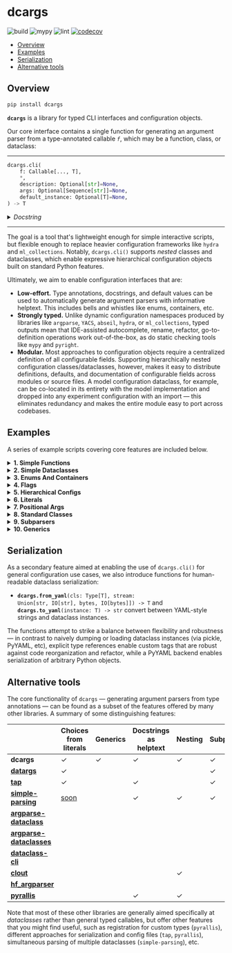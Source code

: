 # dcargs

![build](https://github.com/brentyi/dcargs/workflows/build/badge.svg)
![mypy](https://github.com/brentyi/dcargs/workflows/mypy/badge.svg?branch=master)
![lint](https://github.com/brentyi/dcargs/workflows/lint/badge.svg)
[![codecov](https://codecov.io/gh/brentyi/dcargs/branch/master/graph/badge.svg)](https://codecov.io/gh/brentyi/dcargs)

<!-- vim-markdown-toc GFM -->

* [Overview](#overview)
* [Examples](#examples)
* [Serialization](#serialization)
* [Alternative tools](#alternative-tools)

<!-- vim-markdown-toc -->

## Overview

```bash
pip install dcargs
```

**`dcargs`** is a library for typed CLI interfaces and configuration objects.

Our core interface contains a single function for generating an argument parser
from a type-annotated callable _`f`_, which may be a function, class, or
dataclass:

---

```python
dcargs.cli(
    f: Callable[..., T],
    *,
    description: Optional[str]=None,
    args: Optional[Sequence[str]]=None,
    default_instance: Optional[T]=None,
) -> T
```

<details>
<summary><em>Docstring</em></summary>

<!-- prettier-ignore-start -->
<pre><code>Call `f(...)`, with arguments populated from an automatically generated CLI
interface.

`f` should have type-annotated inputs, and can be a function, class, or dataclass.
Note that if `f` is a class, `dcargs.cli()` returns an instance.

The parser is generated by populating helptext from docstrings and types from
annotations; a broad range of core type annotations are supported...
    - Types natively accepted by `argparse`: str, int, float, pathlib.Path, etc.
    - Default values for optional parameters.
    - Booleans, which are automatically converted to flags when provided a default
      value.
    - Enums (via `enum.Enum`).
    - Various container types. Some examples:
      - `typing.ClassVar`.
      - `typing.Optional`.
      - `typing.Literal`.
      - `typing.Sequence`.
      - `typing.List`.
      - `typing.Tuple`, such as `typing.Tuple[T1, T2, T3]` or
        `typing.Tuple[T, ...]`.
      - `typing.Set`.
      - `typing.Final` and `typing.Annotated`.
      - Nested combinations of the above: `Optional[Literal[T]]`,
        `Final[Optional[Sequence[T]]]`, etc.
    - Nested dataclasses.
      - Simple nesting.
      - Unions over nested dataclasses (subparsers).
      - Optional unions over nested dataclasses (optional subparsers).
    - Generic dataclasses (including nested generics).

Args:
    f: Callable.

Keyword Args:
    description: Description text for the parser, displayed when the --help flag is
        passed in. If not specified, `f`'s docstring is used. Mirrors argument
        from `argparse.ArgumentParser()`.
    args: If set, parse arguments from a sequence of strings instead of the
        commandline. Mirrors argument from `argparse.ArgumentParser.parse_args()`.
    default_instance: An instance of `T` to use for default values; only supported
        if `T` is a dataclass type. Helpful for merging CLI arguments with values loaded
        from elsewhere. (for example, a config object loaded from a yaml file)

Returns:
    The output of `f(...)`.</code></pre>
<!-- prettier-ignore-end -->

</details>

---

The goal is a tool that's lightweight enough for simple interactive scripts, but
flexible enough to replace heavier configuration frameworks like `hydra` and
`ml_collections`. Notably, `dcargs.cli()` supports _nested_ classes and
dataclasses, which enable expressive hierarchical configuration objects built on
standard Python features.

Ultimately, we aim to enable configuration interfaces that are:

- **Low-effort.** Type annotations, docstrings, and default values can be used
  to automatically generate argument parsers with informative helptext. This
  includes bells and whistles like enums, containers, etc.
- **Strongly typed.** Unlike dynamic configuration namespaces produced by
  libraries like `argparse`, `YACS`, `abseil`, `hydra`, or `ml_collections`,
  typed outputs mean that IDE-assisted autocomplete, rename, refactor,
  go-to-definition operations work out-of-the-box, as do static checking tools
  like `mypy` and `pyright`.
- **Modular.** Most approaches to configuration objects require a centralized
  definition of all configurable fields. Supporting hierarchically nested
  configuration classes/dataclasses, however, makes it easy to distribute
  definitions, defaults, and documentation of configurable fields across modules
  or source files. A model configuration dataclass, for example, can be
  co-located in its entirety with the model implementation and dropped into any
  experiment configuration with an import — this eliminates redundancy and makes
  the entire module easy to port across codebases.

## Examples

A series of example scripts covering core features are included below.

<!-- START EXAMPLES -->
<details>
<summary>
<strong>1. Simple Functions</strong>
</summary>

[examples/01_simple_functions.py](examples/01_simple_functions.py)

<table><tr><td>

```python
"""CLI generation example from a simple annotated function. `dcargs.cli()` will call
`main()`, with arguments populated from the CLI."""

import dcargs


def main(
    field1: str,
    field2: int = 3,
    flag: bool = False,
) -> None:
    """Function, whose arguments will be populated from a CLI interface.

    Args:
        field1: A string field.
        field2: A numeric field, with a default value.
        flag: A boolean flag.
    """
    print(field1, field2, flag)


if __name__ == "__main__":
    dcargs.cli(main)
```

---

```console
$ python examples/01_simple_functions.py --help
```

```
usage: 01_simple_functions.py [-h] --field1 STR [--field2 INT] [--flag]

Function, whose arguments will be populated from a CLI interface.

required arguments:
  --field1 STR  A string field.

optional arguments:
  -h, --help    show this help message and exit
  --field2 INT  A numeric field, with a default value. (default: 3)
  --flag        A boolean flag.
```

</td></tr></table>
</details>

<details>
<summary>
<strong>2. Simple Dataclasses</strong>
</summary>

[examples/02_simple_dataclasses.py](examples/02_simple_dataclasses.py)

<table><tr><td>

```python
"""Example using dcargs.cli() to instantiate a dataclass."""

import dataclasses

import dcargs


@dataclasses.dataclass
class Args:
    """Description.
    This should show up in the helptext!"""

    field1: str  # A string field.
    field2: int = 3  # A numeric field, with a default value.
    flag: bool = False  # A boolean flag.


if __name__ == "__main__":
    args = dcargs.cli(Args)
    print(args)
    print()
    print(dcargs.to_yaml(args))
```

---

```console
$ python examples/02_simple_dataclasses.py --help
```

```
usage: 02_simple_dataclasses.py [-h] --field1 STR [--field2 INT] [--flag]

Description.
This should show up in the helptext!

required arguments:
  --field1 STR  A string field.

optional arguments:
  -h, --help    show this help message and exit
  --field2 INT  A numeric field, with a default value. (default: 3)
  --flag        A boolean flag.
```

</td></tr></table>
</details>

<details>
<summary>
<strong>3. Enums And Containers</strong>
</summary>

[examples/03_enums_and_containers.py](examples/03_enums_and_containers.py)

<table><tr><td>

```python
"""Examples of more advanced type annotations: enums and containers types.

For collections, we only showcase Tuple here, but List, Sequence, Set, etc are all
supported as well."""

import dataclasses
import enum
import pathlib
from typing import Optional, Tuple

import dcargs


class OptimizerType(enum.Enum):
    ADAM = enum.auto()
    SGD = enum.auto()


@dataclasses.dataclass(frozen=True)
class TrainConfig:
    # Example of a variable-length tuple:
    dataset_sources: Tuple[pathlib.Path, ...]
    """Paths to load training data from. This can be multiple!"""

    # Fixed-length tupels are also okay:
    image_dimensions: Tuple[int, int]
    """Height and width of some image data."""

    # Enums are handled seamlessly.
    optimizer_type: OptimizerType
    """Gradient-based optimizer to use."""

    # We can also explicitly mark arguments as optional.
    checkpoint_interval: Optional[int]
    """Interval to save checkpoints at."""


if __name__ == "__main__":
    config = dcargs.cli(TrainConfig)
    print(config)
```

---

```console
$ python examples/03_enums_and_containers.py --help
```

```
usage: 03_enums_and_containers.py [-h] --dataset-sources PATH [PATH ...]
                                  --image-dimensions INT INT --optimizer-type
                                  {ADAM,SGD} [--checkpoint-interval INT]

required arguments:
  --dataset-sources PATH [PATH ...]
                        Paths to load training data from. This can be multiple!
  --image-dimensions INT INT
                        Height and width of some image data.
  --optimizer-type {ADAM,SGD}
                        Gradient-based optimizer to use.

optional arguments:
  -h, --help            show this help message and exit
  --checkpoint-interval INT
                        Interval to save checkpoints at. (default: None)
```

</td></tr></table>
</details>

<details>
<summary>
<strong>4. Flags</strong>
</summary>

[examples/04_flags.py](examples/04_flags.py)

<table><tr><td>

```python
"""Example of how booleans are handled and automatically converted to flags."""

import dataclasses
from typing import Optional

import dcargs


@dataclasses.dataclass
class Args:
    # Boolean. This expects an explicit "True" or "False".
    boolean: bool

    # Optional boolean. Same as above, but can be omitted.
    optional_boolean: Optional[bool]

    # Pass --flag-a in to set this value to True.
    flag_a: bool = False

    # Pass --no-flag-b in to set this value to False.
    flag_b: bool = True


if __name__ == "__main__":
    args = dcargs.cli(Args)
    print(args)
    print()
    print(dcargs.to_yaml(args))
```

---

```console
$ python examples/04_flags.py --help
```

```
usage: 04_flags.py [-h] --boolean {True,False}
                   [--optional-boolean {True,False}] [--flag-a] [--no-flag-b]

required arguments:
  --boolean {True,False}
                        Boolean. This expects an explicit "True" or "False".

optional arguments:
  -h, --help            show this help message and exit
  --optional-boolean {True,False}
                        Optional boolean. Same as above, but can be omitted. (default: None)
  --flag-a              Pass --flag-a in to set this value to True.
  --no-flag-b           Pass --no-flag-b in to set this value to False.
```

</td></tr></table>
</details>

<details>
<summary>
<strong>5. Hierarchical Configs</strong>
</summary>

[examples/05_hierarchical_configs.py](examples/05_hierarchical_configs.py)

<table><tr><td>

```python
"""An example of how we can create hierarchical configuration interfaces by nesting
dataclasses."""

import dataclasses
import enum
import pathlib

import dcargs


class OptimizerType(enum.Enum):
    ADAM = enum.auto()
    SGD = enum.auto()


@dataclasses.dataclass(frozen=True)
class OptimizerConfig:
    # Gradient-based optimizer to use.
    algorithm: OptimizerType = OptimizerType.ADAM

    # Learning rate to use.
    learning_rate: float = 3e-4

    # Coefficient for L2 regularization.
    weight_decay: float = 1e-2


@dataclasses.dataclass(frozen=True)
class ExperimentConfig:
    # Various configurable options for our optimizer.
    optimizer: OptimizerConfig

    # Batch size.
    batch_size: int = 32

    # Total number of training steps.
    train_steps: int = 100_000

    # Random seed. This is helpful for making sure that our experiments are all
    # reproducible!
    seed: int = 0


def train(
    out_dir: pathlib.Path,
    /,
    config: ExperimentConfig,
    restore_checkpoint: bool = False,
    checkpoint_interval: int = 1000,
) -> None:
    """Train a model.

    Args:
        out_dir: Where to save logs and checkpoints.
        config: Experiment configuration.
        restore_checkpoint: Set to restore an existing checkpoint.
        checkpoint_interval: Training steps between each checkpoint save.
    """
    print(out_dir)
    print("---")
    print(dcargs.to_yaml(config))
    print("---")
    print(restore_checkpoint)
    print(checkpoint_interval)


if __name__ == "__main__":
    dcargs.cli(train)
```

---

```console
$ python examples/05_hierarchical_configs.py --help
```

```
usage: 05_hierarchical_configs.py [-h]
                                  [--config.optimizer.algorithm {ADAM,SGD}]
                                  [--config.optimizer.learning-rate FLOAT]
                                  [--config.optimizer.weight-decay FLOAT]
                                  [--config.batch-size INT]
                                  [--config.train-steps INT]
                                  [--config.seed INT] [--restore-checkpoint]
                                  [--checkpoint-interval INT]
                                  OUT_DIR

Train a model.

positional arguments:
  OUT_DIR               Where to save logs and checkpoints.

optional arguments:
  -h, --help            show this help message and exit
  --restore-checkpoint  Set to restore an existing checkpoint.
  --checkpoint-interval INT
                        Training steps between each checkpoint save. (default: 1000)

optional config.optimizer arguments:
  Various configurable options for our optimizer.

  --config.optimizer.algorithm {ADAM,SGD}
                        Gradient-based optimizer to use. (default: ADAM)
  --config.optimizer.learning-rate FLOAT
                        Learning rate to use. (default: 0.0003)
  --config.optimizer.weight-decay FLOAT
                        Coefficient for L2 regularization. (default: 0.01)

optional config arguments:
  Experiment configuration.

  --config.batch-size INT
                        Batch size. (default: 32)
  --config.train-steps INT
                        Total number of training steps. (default: 100000)
  --config.seed INT     Random seed. This is helpful for making sure that our experiments are all
                        reproducible! (default: 0)
```

</td></tr></table>
</details>

<details>
<summary>
<strong>6. Literals</strong>
</summary>

[examples/06_literals.py](examples/06_literals.py)

<table><tr><td>

```python
"""typing.Literal[] can be used to specify accepted input choices."""

import dataclasses
import enum
from typing import Literal

import dcargs


class Color(enum.Enum):
    RED = enum.auto()
    GREEN = enum.auto()
    BLUE = enum.auto()


@dataclasses.dataclass(frozen=True)
class Args:
    enum: Color
    restricted_enum: Literal[Color.RED, Color.GREEN]

    integer: Literal[0, 1, 2, 3]
    string: Literal["red", "green"]

    restricted_enum_with_default: Literal[Color.RED, Color.GREEN] = Color.GREEN
    integer_with_default: Literal[0, 1, 2, 3] = 3
    string_with_Default: Literal["red", "green"] = "red"


if __name__ == "__main__":
    args = dcargs.cli(Args)
    print(args)
    print()
    print(dcargs.to_yaml(args))
```

---

```console
$ python examples/06_literals.py --help
```

```
usage: 06_literals.py [-h] --enum {RED,GREEN,BLUE} --restricted-enum
                      {RED,GREEN} --integer {0,1,2,3} --string {red,green}
                      [--restricted-enum-with-default {RED,GREEN}]
                      [--integer-with-default {0,1,2,3}]
                      [--string-with-Default {red,green}]

required arguments:
  --enum {RED,GREEN,BLUE}
  --restricted-enum {RED,GREEN}
  --integer {0,1,2,3}
  --string {red,green}

optional arguments:
  -h, --help            show this help message and exit
  --restricted-enum-with-default {RED,GREEN}
                        (default: GREEN)
  --integer-with-default {0,1,2,3}
                        (default: 3)
  --string-with-Default {red,green}
                        (default: red)
```

</td></tr></table>
</details>

<details>
<summary>
<strong>7. Positional Args</strong>
</summary>

[examples/07_positional_args.py](examples/07_positional_args.py)

<table><tr><td>

```python
"""Positional-only arguments in functions are converted to positional CLI arguments."""

from __future__ import annotations

import dataclasses
import enum
import pathlib
from typing import Tuple

import dcargs


def main(
    source: pathlib.Path,
    dest: pathlib.Path,
    /,  # Mark the end of positional arguments.
    optimizer: OptimizerConfig,
    force: bool = False,
    verbose: bool = False,
    background_rgb: Tuple[float, float, float] = (1.0, 0.0, 0.0),
) -> None:
    """Command-line interface defined using a function signature. Note that this
    docstring is parsed to generate helptext.

    Args:
        source: Source path.
        dest: Destination path.
        optimizer: Configuration for our optimizer object.
        force: Do not prompt before overwriting.
        verbose: Explain what is being done.
        background_rgb: Background color. Red by default.
    """
    print(
        f"{source.absolute()=}"
        "\n"
        f"{dest.absolute()=}"
        "\n"
        f"{optimizer=}"
        "\n"
        f"{force=}"
        "\n"
        f"{verbose=}"
        "\n"
        f"{background_rgb=}"
    )


class OptimizerType(enum.Enum):
    ADAM = enum.auto()
    SGD = enum.auto()


@dataclasses.dataclass(frozen=True)
class OptimizerConfig:
    algorithm: OptimizerType = OptimizerType.ADAM
    """Gradient-based optimizer to use."""

    learning_rate: float = 3e-4
    """Learning rate to use."""

    weight_decay: float = 1e-2
    """Coefficient for L2 regularization."""


if __name__ == "__main__":
    dcargs.cli(main)
```

---

```console
$ python examples/07_positional_args.py --help
```

```
usage: 07_positional_args.py [-h] [--optimizer.algorithm {ADAM,SGD}]
                             [--optimizer.learning-rate FLOAT]
                             [--optimizer.weight-decay FLOAT] [--force]
                             [--verbose] [--background-rgb FLOAT FLOAT FLOAT]
                             SOURCE DEST

Command-line interface defined using a function signature. Note that this
docstring is parsed to generate helptext.

positional arguments:
  SOURCE                Source path.
  DEST                  Destination path.

optional arguments:
  -h, --help            show this help message and exit
  --force               Do not prompt before overwriting.
  --verbose             Explain what is being done.
  --background-rgb FLOAT FLOAT FLOAT
                        Background color. Red by default. (default: 1.0 0.0 0.0)

optional optimizer arguments:
  Configuration for our optimizer object.

  --optimizer.algorithm {ADAM,SGD}
                        Gradient-based optimizer to use. (default: ADAM)
  --optimizer.learning-rate FLOAT
                        Learning rate to use. (default: 0.0003)
  --optimizer.weight-decay FLOAT
                        Coefficient for L2 regularization. (default: 0.01)
```

</td></tr></table>
</details>

<details>
<summary>
<strong>8. Standard Classes</strong>
</summary>

[examples/08_standard_classes.py](examples/08_standard_classes.py)

<table><tr><td>

```python
"""In addition to functions and dataclasses, we can also generate CLIs from (the
constructors of) standard Python classes."""

import dcargs


class Args:
    def __init__(
        self,
        field1: str,
        field2: int,
        flag: bool = False,
    ):
        """Arguments.

        Args:
            field1: A string field.
            field2: A numeric field.
            flag: A boolean flag.
        """
        self.data = [field1, field2, flag]


if __name__ == "__main__":
    args = dcargs.cli(Args)
    print(args.data)
```

---

```console
$ python examples/08_standard_classes.py --help
```

```
usage: 08_standard_classes.py [-h] --field1 STR --field2 INT [--flag]

required arguments:
  --field1 STR  Arguments.

                Args:
                    field1: A string field.
                    field2: A numeric field.
                    flag: A boolean flag.
  --field2 INT  Arguments.

                Args:
                    field1: A string field.
                    field2: A numeric field.
                    flag: A boolean flag.

optional arguments:
  -h, --help    show this help message and exit
  --flag        Arguments.

                Args:
                    field1: A string field.
                    field2: A numeric field.
                    flag: A boolean flag.
```

</td></tr></table>
</details>

<details>
<summary>
<strong>9. Subparsers</strong>
</summary>

[examples/09_subparsers.py](examples/09_subparsers.py)

<table><tr><td>

```python
"""Unions over nested types (classes or dataclasses) will result in subparsers."""

from __future__ import annotations

import dataclasses
from typing import Union

import dcargs


def main(command: Union[Checkout, Commit]) -> None:
    print(command)


@dataclasses.dataclass(frozen=True)
class Checkout:
    """Checkout a branch."""

    branch: str


@dataclasses.dataclass(frozen=True)
class Commit:
    """Commit changes."""

    message: str
    all: bool = False


if __name__ == "__main__":
    dcargs.cli(main)
```

---

```console
$ python examples/09_subparsers.py --help
```

```
usage: 09_subparsers.py [-h] {checkout,commit} ...

optional arguments:
  -h, --help         show this help message and exit

subcommands:
  {checkout,commit}
```

</td></tr></table>
</details>

<details>
<summary>
<strong>10. Generics</strong>
</summary>

[examples/10_generics.py](examples/10_generics.py)

<table><tr><td>

```python
"""Example of parsing for generic (~templated) dataclasses."""

import dataclasses
from typing import Generic, TypeVar

import dcargs

ScalarType = TypeVar("ScalarType")
ShapeType = TypeVar("ShapeType")


@dataclasses.dataclass(frozen=True)
class Point3(Generic[ScalarType]):
    x: ScalarType
    y: ScalarType
    z: ScalarType
    frame_id: str


@dataclasses.dataclass(frozen=True)
class Triangle:
    a: Point3[float]
    b: Point3[float]
    c: Point3[float]


@dataclasses.dataclass(frozen=True)
class Args(Generic[ShapeType]):
    point_continuous: Point3[float]
    point_discrete: Point3[int]
    shape: ShapeType


if __name__ == "__main__":
    args = dcargs.cli(Args[Triangle])
    print(args)
```

---

```console
$ python examples/10_generics.py --help
```

```
usage: 10_generics.py [-h] --point-continuous.x FLOAT --point-continuous.y
                      FLOAT --point-continuous.z FLOAT
                      --point-continuous.frame-id STR --point-discrete.x INT
                      --point-discrete.y INT --point-discrete.z INT
                      --point-discrete.frame-id STR --shape.a.x FLOAT
                      --shape.a.y FLOAT --shape.a.z FLOAT --shape.a.frame-id
                      STR --shape.b.x FLOAT --shape.b.y FLOAT --shape.b.z
                      FLOAT --shape.b.frame-id STR --shape.c.x FLOAT
                      --shape.c.y FLOAT --shape.c.z FLOAT --shape.c.frame-id
                      STR

optional arguments:
  -h, --help            show this help message and exit

required point_continuous arguments:
  Point3(*args, **kwds)

  --point-continuous.x FLOAT
  --point-continuous.y FLOAT
  --point-continuous.z FLOAT
  --point-continuous.frame-id STR

required point_discrete arguments:
  Point3(*args, **kwds)

  --point-discrete.x INT
  --point-discrete.y INT
  --point-discrete.z INT
  --point-discrete.frame-id STR

required shape.a arguments:
  Point3(*args, **kwds)

  --shape.a.x FLOAT
  --shape.a.y FLOAT
  --shape.a.z FLOAT
  --shape.a.frame-id STR

required shape.b arguments:
  Point3(*args, **kwds)

  --shape.b.x FLOAT
  --shape.b.y FLOAT
  --shape.b.z FLOAT
  --shape.b.frame-id STR

required shape.c arguments:
  Point3(*args, **kwds)

  --shape.c.x FLOAT
  --shape.c.y FLOAT
  --shape.c.z FLOAT
  --shape.c.frame-id STR
```

</td></tr></table>
</details>
<!-- END EXAMPLES -->

## Serialization

As a secondary feature aimed at enabling the use of `dcargs.cli()` for general
configuration use cases, we also introduce functions for human-readable
dataclass serialization:

- <code><strong>dcargs.from_yaml</strong>(cls: Type[T], stream: Union[str,
  IO[str], bytes, IO[bytes]]) -> T</code> and
  <code><strong>dcargs.to_yaml</strong>(instance: T) -> str</code> convert
  between YAML-style strings and dataclass instances.

The functions attempt to strike a balance between flexibility and robustness —
in contrast to naively dumping or loading dataclass instances (via pickle,
PyYAML, etc), explicit type references enable custom tags that are robust
against code reorganization and refactor, while a PyYAML backend enables
serialization of arbitrary Python objects.

## Alternative tools

The core functionality of `dcargs` — generating argument parsers from type
annotations — can be found as a subset of the features offered by many other
libraries. A summary of some distinguishing features:

|                                                                                                              | Choices from literals                                    | Generics | Docstrings as helptext | Nesting | Subparsers | Containers |
| ------------------------------------------------------------------------------------------------------------ | -------------------------------------------------------- | -------- | ---------------------- | ------- | ---------- | ---------- |
| **dcargs**                                                                                                   | ✓                                                        | ✓        | ✓                      | ✓       | ✓          | ✓          |
| **[datargs](https://github.com/roee30/datargs)**                                                             | ✓                                                        |          |                        |         | ✓          | ✓          |
| **[tap](https://github.com/swansonk14/typed-argument-parser)**                                               | ✓                                                        |          | ✓                      |         | ✓          | ✓          |
| **[simple-parsing](https://github.com/lebrice/SimpleParsing)**                                               | [soon](https://github.com/lebrice/SimpleParsing/pull/86) |          | ✓                      | ✓       | ✓          | ✓          |
| **[argparse-dataclass](https://pypi.org/project/argparse-dataclass/)**                                       |                                                          |          |                        |         |            |            |
| **[argparse-dataclasses](https://pypi.org/project/argparse-dataclasses/)**                                   |                                                          |          |                        |         |            |            |
| **[dataclass-cli](https://github.com/malte-soe/dataclass-cli)**                                              |                                                          |          |                        |         |            |            |
| **[clout](https://pypi.org/project/clout/)**                                                                 |                                                          |          |                        | ✓       |            |            |
| **[hf_argparser](https://github.com/huggingface/transformers/blob/master/src/transformers/hf_argparser.py)** |                                                          |          |                        |         |            | ✓          |
| **[pyrallis](https://github.com/eladrich/pyrallis/)**                                                        |                                                          |          | ✓                      | ✓       |            | ✓          |

Note that most of these other libraries are generally aimed specifically at
_dataclasses_ rather than general typed callables, but offer other features that
you might find useful, such as registration for custom types (`pyrallis`),
different approaches for serialization and config files (`tap`, `pyrallis`),
simultaneous parsing of multiple dataclasses (`simple-parsing`), etc.
